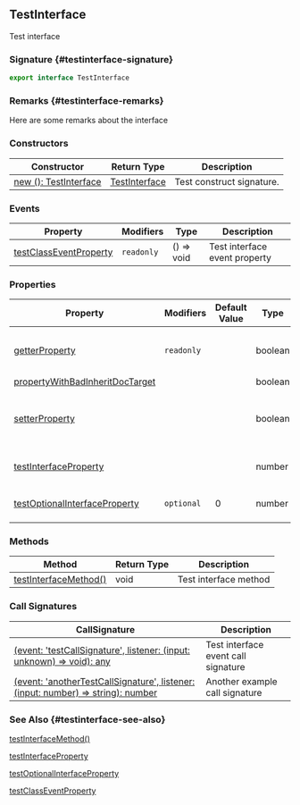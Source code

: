 ## TestInterface

Test interface

### Signature {#testinterface-signature}

```typescript
export interface TestInterface
```

### Remarks {#testinterface-remarks}

Here are some remarks about the interface

### Constructors

| Constructor | Return Type | Description |
| --- | --- | --- |
| [new (): TestInterface](docs/test-suite-a/testinterface-_new_-constructsignature) | [TestInterface](docs/test-suite-a/testinterface-interface) | Test construct signature. |

### Events

| Property | Modifiers | Type | Description |
| --- | --- | --- | --- |
| [testClassEventProperty](docs/test-suite-a/testinterface-testclasseventproperty-propertysignature) | `readonly` | () =&gt; void | Test interface event property |

### Properties

| Property | Modifiers | Default Value | Type | Description |
| --- | --- | --- | --- | --- |
| [getterProperty](docs/test-suite-a/testinterface-getterproperty-property) | `readonly` |  | boolean | A test getter-only interface property. |
| [propertyWithBadInheritDocTarget](docs/test-suite-a/testinterface-propertywithbadinheritdoctarget-propertysignature) |  |  | boolean |  |
| [setterProperty](docs/test-suite-a/testinterface-setterproperty-property) |  |  | boolean | A test property with a getter and a setter. |
| [testInterfaceProperty](docs/test-suite-a/testinterface-testinterfaceproperty-propertysignature) |  |  | number | Test interface property |
| [testOptionalInterfaceProperty](docs/test-suite-a/testinterface-testoptionalinterfaceproperty-propertysignature) | `optional` | 0 | number | Test optional property |

### Methods

| Method | Return Type | Description |
| --- | --- | --- |
| [testInterfaceMethod()](docs/test-suite-a/testinterface-testinterfacemethod-methodsignature) | void | Test interface method |

### Call Signatures

| CallSignature | Description |
| --- | --- |
| [(event: 'testCallSignature', listener: (input: unknown) =&gt; void): any](docs/test-suite-a/testinterface-_call_-callsignature) | Test interface event call signature |
| [(event: 'anotherTestCallSignature', listener: (input: number) =&gt; string): number](docs/test-suite-a/testinterface-_call__1-callsignature) | Another example call signature |

### See Also {#testinterface-see-also}

[testInterfaceMethod()](docs/test-suite-a/testinterface-testinterfacemethod-methodsignature)

[testInterfaceProperty](docs/test-suite-a/testinterface-testinterfaceproperty-propertysignature)

[testOptionalInterfaceProperty](docs/test-suite-a/testinterface-testoptionalinterfaceproperty-propertysignature)

[testClassEventProperty](docs/test-suite-a/testinterface-testclasseventproperty-propertysignature)
